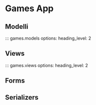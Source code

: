 # Games App

## Modelli

::: games.models
    options:
      heading_level: 2

## Views

::: games.views
    options:
      heading_level: 2

## Forms 

<!-- ::: games.forms
    options:
      heading_level: 2 -->

## Serializers 
<!-- 
::: games.serializers
    options:
      heading_level: 2 -->
